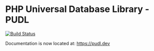# PHP Universal Database Library - PUDL
[![Build Status](https://travis-ci.com/darkain/pudl.svg?branch=main)](https://app.travis-ci.com/github/darkain/pudl)


Documentation is now located at: https://pudl.dev
